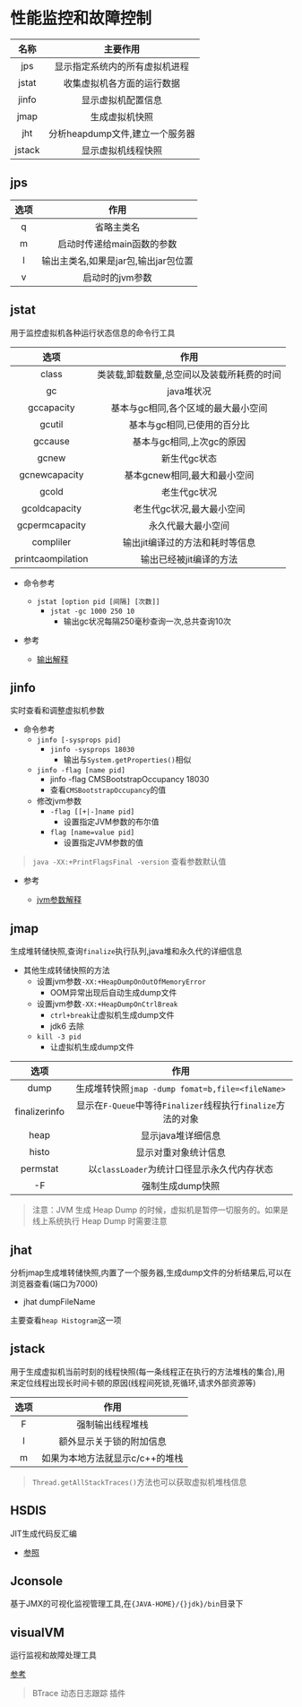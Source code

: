# 性能监控和故障控制

|名称|主要作用|
|:----:|:---:|
|jps|显示指定系统内的所有虚拟机进程|
|jstat|收集虚拟机各方面的运行数据|
|jinfo|显示虚拟机配置信息|
|jmap|生成虚拟机快照|
|jht|分析heapdump文件,建立一个服务器|
|jstack|显示虚拟机线程快照|

## jps

|选项|作用|
|:----:|:---:|
|q|省略主类名|
|m|启动时传递给main函数的参数|
|l|输出主类名,如果是jar包,输出jar包位置|
|v|启动时的jvm参数|

## jstat

用于监控虚拟机各种运行状态信息的命令行工具

|选项|作用|
|:----:|:---:|
|class|类装载,卸载数量,总空间以及装载所耗费的时间|
|gc|java堆状况|
|gccapacity|基本与gc相同,各个区域的最大最小空间|
|gcutil|基本与gc相同,已使用的百分比|
|gccause|基本与gc相同,上次gc的原因|
|gcnew|新生代gc状态|
|gcnewcapacity|基本gcnew相同,最大和最小空间|
|gcold|老生代gc状况|
|gcoldcapacity|老生代gc状况,最大最小空间|
|gcpermcapacity|永久代最大最小空间|
|compliler|输出jit编译过的方法和耗时等信息|
|printcaompilation|输出已经被jit编译的方法|

- 命令参考
  - `jstat [option pid [间隔] [次数]]`
    - `jstat -gc 1000 250 10`
      - 输出gc状况每隔250毫秒查询一次,总共查询10次
- 参考

  - [输出解释](https://www.cnblogs.com/yjd_hycf_space/p/7755633.html)

## jinfo

实时查看和调整虚拟机参数

- 命令参考
  - `jinfo [-sysprops pid]`
    - `jinfo -sysprops 18030`
      - 输出与`System.getProperties()`相似
  - `jinfo -flag [name pid]`
    - jinfo -flag CMSBootstrapOccupancy 18030
    - 查看`CMSBootstrapOccupancy`的值
  - 修改jvm参数
    - `-flag [[+|-]name pid]`
      - 设置指定JVM参数的布尔值
    - `flag [name=value pid]`
      - 设置指定JVM参数的值

> `java -XX:+PrintFlagsFinal -version` 查看参数默认值

- 参考

  - [jvm参数解释](https://www.jianshu.com/p/f5b3128c20f4?utm_campaign=maleskine&utm_content=note&utm_medium=seo_notes&utm_source=recommendation)

## jmap

生成堆转储快照,查询`finalize`执行队列,java堆和永久代的详细信息

- 其他生成转储快照的方法
  - 设置jvm参数`-XX:+HeapDumpOnOutOfMemoryError`
    - OOM异常出现后自动生成dump文件
  - 设置jvm参数`-XX:+HeapDumpOnCtrlBreak`
    - `ctrl+break`让虚拟机生成dump文件
    - jdk6 去除
  - `kill -3 pid`
    - 让虚拟机生成dump文件

|选项|作用|
|:----:|:---:|
|dump|生成堆转快照`jmap -dump fomat=b,file=<fileName>`|
|finalizerinfo|显示在`F-Queue`中等待`Finalizer`线程执行`finalize`方法的对象|
|heap|显示java堆详细信息|
|histo|显示对重对象统计信息|
|permstat|以`classLoader`为统计口径显示永久代内存状态|
|-F|强制生成dump快照|

> 注意：JVM 生成 Heap Dump 的时候，虚拟机是暂停一切服务的。如果是线上系统执行 Heap Dump 时需要注意

## jhat

分析jmap生成堆转储快照,内置了一个服务器,生成dump文件的分析结果后,可以在浏览器查看(端口为7000)

- jhat dumpFileName

主要查看`heap Histogram`这一项

## jstack

用于生成虚拟机当前时刻的线程快照(每一条线程正在执行的方法堆栈的集合),用来定位线程出现长时间卡顿的原因(线程间死锁,死循环,请求外部资源等)

|选项|作用|
|:----:|:---:|
|F|强制输出线程堆栈|
|l|额外显示关于锁的附加信息|
|m|如果为本地方法就显示c/c++的堆栈|

> `Thread.getAllStackTraces()`方法也可以获取虚拟机堆栈信息

## HSDIS

JIT生成代码反汇编

- [参照](https://www.cnblogs.com/stevenczp/p/7975776.html)

## Jconsole

基于JMX的可视化监视管理工具,在`{JAVA-HOME}/{}jdk}/bin`目录下

## visualVM

运行监视和故障处理工具

[参考](https://www.cnblogs.com/duanxz/p/3713773.html)
> BTrace 动态日志跟踪 插件
